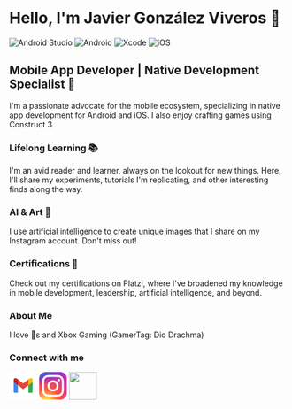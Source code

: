 # Hello, I'm Javier González Viveros 👋

![Android Studio](https://img.shields.io/badge/android%20studio-346ac1?style=for-the-badge&logo=android%20studio&logoColor=white) ![Android](https://img.shields.io/badge/Android-3DDC84?style=for-the-badge&logo=android&logoColor=white) ![Xcode](https://img.shields.io/badge/Xcode-007ACC?style=for-the-badge&logo=Xcode&logoColor=white) ![iOS](https://img.shields.io/badge/iOS-000000?style=for-the-badge&logo=ios&logoColor=white)

## Mobile App Developer | Native Development Specialist 📱

I'm a passionate advocate for the mobile ecosystem, specializing in native app development for Android and iOS. I also enjoy crafting games using Construct 3.

### Lifelong Learning 📚
I'm an avid reader and learner, always on the lookout for new things. Here, I'll share my experiments, tutorials I'm replicating, and other interesting finds along the way.

### AI & Art 🎨
I use artificial intelligence to create unique images that I share on my Instagram account. Don't miss out!

### Certifications 🏅
Check out my certifications on Platzi, where I've broadened my knowledge in mobile development, leadership, artificial intelligence, and beyond.

### About Me 
 I love 🐶s and Xbox Gaming (GamerTag: Dio Drachma)

 ### Connect with me
 [<img src="https://github.com/DeveloperJGV/DeveloperJGV/raw/main/gmail-svgrepo-com.svg" width="50" height="50">](mailto:developer.jgv@gmail.com)
 [<img src="https://github.com/DeveloperJGV/DeveloperJGV/raw/main/Instagram.svg" width="50" height="50">](https://www.instagram.com/iartbydio/)
 [<img src="https://github.com/DeveloperJGV/DeveloperJGV/raw/main/LinkedIn" width="50" height="50">](https://www.linkedin.com/in/javier-gonz%C3%A1lez-viveros-dev/)



<!--
**DeveloperJGV/DeveloperJGV** is a ✨ _special_ ✨ repository because its `README.md` (this file) appears on your GitHub profile.

Here are some ideas to get you started:

- 🔭 I’m currently working on ...
- 🌱 I’m currently learning ...
- 👯 I’m looking to collaborate on ...
- 🤔 I’m looking for help with ...
- 💬 Ask me about ...
- 📫 How to reach me: ...
- 😄 Pronouns: ...
- ⚡ Fun fact: ...
-->
